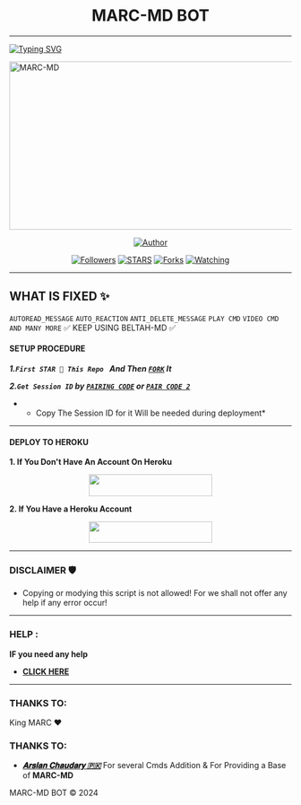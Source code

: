 <h1 align="center">MARC-MD BOT</h1>
<p align="center">  

***
  
<a href="https://git.io/typing-svg"><img src="https://readme-typing-svg.demolab.com?font=Black+Ops+One&size=50&pause=1000&color=1BAFBAFF&center=true&width=910&height=100&lines=THANKS FOR CHOOSING +MARC-MD;MULTI+DEVICE+WHATSAPP+BOT;CREATED+BY+𝐀𝐫𝐬𝐥𝐚𝐧+𝐂𝐡𝐚𝐮𝐝𝐚𝐫𝐲;RELEASED+21.11.2024" alt="Typing SVG" /></a>
  </p>
    <img alt="MARC-MD" width="700" height="300" src="https://files.catbox.moe/qt6581.jpg">
<p align="center">
<p align="center">
<a href="https://github.com/Beltahk/SCENE-MRM"><img title="Author" src="https://img.shields.io/badge/SCENE-MRM-black?style=for-the-badge&logo=github"></a>
<p/>
<p align="center">
<a href="https://github.com/MARC701?tab=followers"><img title="Followers" src="https://img.shields.io/github/followers/MARC701?label=Followers&style=social"></a>
<a href="https://github.com/MARC701/stargazers/"><img title="STARS" src="https://img.shields.io/github/stars/MARC701?&style=social"></a>
<a href="https://github.com/MARC701/network/members"><img title="Forks" src="https://img.shields.io/github/forks/MARC701?style=social"></a>
<a href="https://github.com/MARC701/watchers"><img title="Watching" src="https://img.shields.io/github/watchers/MARC701?label=Watching&style=social"></a>
  
***

## WHAT IS FIXED ✨ 
`AUTOREAD_MESSAGE`
`AUTO_REACTION`
`ANTI_DELETE_MESSAGE`
`PLAY CMD`
`VIDEO CMD`
`AND MANY MORE`
✅ KEEP USING BELTAH-MD ✅

#### SETUP PROCEDURE

***1.`First STAR 🌟 This Repo ` And Then [`FORK`](https://github.com/MARC701/BELTAH-MD/fork) It***

***2.`Get Session ID` by  [`PAIRING CODE`](https://bel-tah-sns.onrender.com/pair) or [`PAIR CODE 2`](https://bel-tah-sns.onrender.com/)***

* - Copy The Session ID for it Will be needed during deployment*

***

#### DEPLOY TO HEROKU 
**1. If You Don't Have An Account On Heroku**
    <br>
<p align="center"><a href="https://signup.heroku.com">
 <img src="https://img.shields.io/badge/Create%20Account%20Now-blue?style=for-the-badge&logo=heroku" width="220" height="38.45"/></a></p>

**2. If You Have a Heroku Account**
    <br>
<p align="center"><a href="https://dashboard.heroku.com/new?button-url=https%3A%2F%2Fgithub.com%2FHuaweike%2FAUTOMATIC-BOT&org=beltahteam&template=https%3A%2F%2Fgithub.com%2FHuaweike%2FAUTOMATIC-BOT"> <img src="https://img.shields.io/badge/DEPLOY%20NOW-blue?style=for-the-badge&logo=heroku" width="220" height="38.45"/></a></p>


***


### DISCLAIMER 🛡 
- Copying or modying this script is not
allowed! For we shall not offer any help if any error occur!

***
### HELP :
**IF you need any help**
- [**CLICK HERE**](https://api.whatsapp.com/send?phone=+923111977378&text=Hy_Arslan-Chaudary)


***

### THANKS TO:
King MARC ❤️
### THANKS TO:
- [***𝐀𝐫𝐬𝐥𝐚𝐧 𝐂𝐡𝐚𝐮𝐝𝐚𝐫𝐲 🇵🇰***](https://github.com/MARC701) For several Cmds Addition & For Providing a Base of **MARC-MD**






MARC-MD BOT ©️ 2024 
